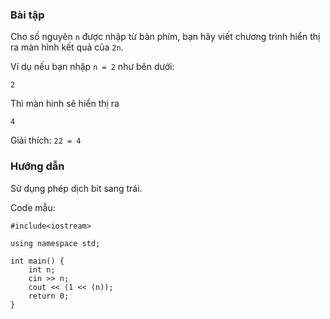 ### Bài tập

Cho số nguyên `n` được nhập từ bàn phím, bạn hãy viết chương trình hiển thị ra màn hình kết quả của `2n`.

Ví dụ nếu bạn nhập `n = 2` như bên dưới:

```
2
```

Thì màn hình sẽ hiển thị ra

```
4
```

Giải thích: `22 = 4`

### Hướng dẫn

Sử dụng phép dịch bit sang trái.

Code mẫu:

```
#include<iostream>

using namespace std;

int main() {
	int n;
	cin >> n;
	cout << (1 << (n));
	return 0;
}
```